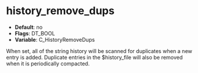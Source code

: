 # history_remove_dups

- **Default**: no
- **Flags**: DT_BOOL
- **Variable**: C_HistoryRemoveDups

When set, all of the string history will be scanned for duplicates
when a new entry is added.  Duplicate entries in the $history_file will
also be removed when it is periodically compacted.

